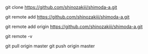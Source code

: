 git clone https://github.com/shinozakiii/shimoda-a.git

git remote add https://github.com/shinozakiii/shimoda-a.git

git remote add origin https://github.com/shinozakiii/shimoda-a.git

git remote -v



git pull origin master
git push origin master
